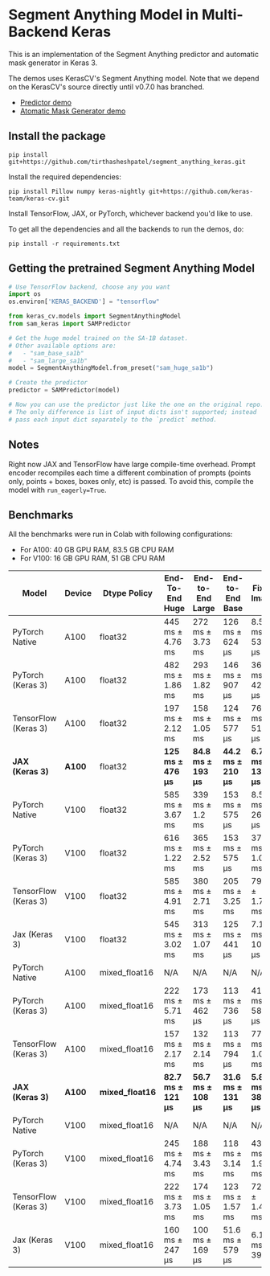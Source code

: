 # Segment Anything Model in Multi-Backend Keras

This is an implementation of the Segment Anything predictor and automatic mask
generator in Keras 3.

The demos uses KerasCV's Segment Anything model. Note that we depend on the
KerasCV's source directly until v0.7.0 has branched.

- [Predictor demo](Segment_Anything_multi_backend_Keras_Demo.ipynb)
- [Atomatic Mask Generator demo](Segment_Anything_Automatic_Mask_Generator_Demo.ipynb)

## Install the package

```shell
pip install git+https://github.com/tirthasheshpatel/segment_anything_keras.git
```

Install the required dependencies:

```shell
pip install Pillow numpy keras-nightly git+https://github.com/keras-team/keras-cv.git
```

Install TensorFlow, JAX, or PyTorch, whichever backend you'd like to use.

To get all the dependencies and all the backends to run the demos, do:

```shell
pip install -r requirements.txt
```

## Getting the pretrained Segment Anything Model

```python
# Use TensorFlow backend, choose any you want
import os
os.environ['KERAS_BACKEND'] = "tensorflow"

from keras_cv.models import SegmentAnythingModel
from sam_keras import SAMPredictor

# Get the huge model trained on the SA-1B dataset.
# Other available options are:
#   - "sam_base_sa1b"
#   - "sam_large_sa1b"
model = SegmentAnythingModel.from_preset("sam_huge_sa1b")

# Create the predictor
predictor = SAMPredictor(model)

# Now you can use the predictor just like the one on the original repo.
# The only difference is list of input dicts isn't supported; instead
# pass each input dict separately to the `predict` method.
```

## Notes

Right now JAX and TensorFlow have large compile-time overhead. Prompt encoder
recompiles each time a different combination of prompts (points only,
points + boxes, boxes only, etc) is passed. To avoid this, compile the model
with `run_eagerly=True`.

## Benchmarks

All the benchmarks were run in Colab with following configurations:

- For A100: 40 GB GPU RAM, 83.5 GB CPU RAM
- For V100: 16 GB GPU RAM, 51 GB CPU RAM

| Model                 | Device   | Dtype Policy      | End-To-End Huge              | End-to-End Large              |  End-to-End Base              | Fixed Image              |
| --------------------- | -------- | ----------------- | ---------------------------- | ----------------------------- | ----------------------------- | ------------------------ |
| PyTorch Native        | A100     | float32           | 445 ms ± 4.76 ms             | 272 ms ± 3.73 ms              | 126 ms ± 624 µs               | 8.54 ms ± 53.2 µs        |
| PyTorch (Keras 3)     | A100     | float32           | 482 ms ± 1.86 ms             | 293 ms ± 1.82 ms              | 146 ms ± 907 µs               | 36.4 ms ± 424 µs         |
| TensorFlow (Keras 3)  | A100     | float32           | 197 ms ± 2.12 ms             | 158 ms ± 1.05 ms              | 124 ms ± 577 µs               | 76.1 ms ± 515 µs         |
| **JAX (Keras 3)**     | **A100** | float32           | **125 ms ± 476 µs**          | **84.8 ms ± 193 µs**          | **44.2 ms ± 210 µs**          | **6.78 ms ± 135 µs**     |
| PyTorch Native        | V100     | float32           | 585 ms ± 3.67 ms             | 339 ms ± 1.2 ms               | 153 ms ± 575 µs               | 8.54 ms ± 266 µs         |
| PyTorch (Keras 3)     | V100     | float32           | 616 ms ± 1.22 ms             | 365 ms ± 2.52 ms              | 153 ms ± 575 µs               | 37.6 ms ± 1.09 ms        |
| TensorFlow (Keras 3)  | V100     | float32           | 585 ms ± 4.91 ms             | 380 ms ± 2.71 ms              | 205 ms ± 3.25 ms              | 79 ms ± 1.72 ms          |
| Jax (Keras 3)         | V100     | float32           | 545 ms ± 3.02 ms             | 313 ms ± 1.07 ms              | 125 ms ± 441 µs               | 7.17 ms ± 101 µs         |
| PyTorch Native        | A100     | mixed_float16     | N/A                          | N/A                           | N/A                           | N/A                      |
| PyTorch (Keras 3)     | A100     | mixed_float16     | 222 ms ± 5.71 ms             | 173 ms ± 462 µs               | 113 ms ± 736 µs               | 41.4 ms ± 588 µs         |
| TensorFlow (Keras 3)  | A100     | mixed_float16     | 157 ms ± 2.17 ms             | 132 ms ± 2.14 ms              | 113 ms ± 794 µs               | 77.9 ms ± 1.04 ms        |
| **JAX (Keras 3)**     | **A100** | **mixed_float16** | **82.7 ms ± 121 µs**         | **56.7 ms ± 108 µs**          | **31.6 ms ± 131 µs**          | **5.86 ms ± 38.2 µs**    |
| PyTorch Native        | V100     | mixed_float16     | N/A                          | N/A                           | N/A                           | N/A                      |
| PyTorch (Keras 3)     | V100     | mixed_float16     | 245 ms ± 4.74 ms             | 188 ms ± 3.43 ms              | 118 ms ± 3.14 ms              | 43.7 ms ± 1.92 ms        |
| TensorFlow (Keras 3)  | V100     | mixed_float16     | 222 ms ± 3.73 ms             | 174 ms ± 1.05 ms              | 123 ms ± 1.57 ms              | 72 ms ± 1.48 ms          |
| Jax (Keras 3)         | V100     | mixed_float16     | 160 ms ± 247 µs              | 100 ms ± 169 µs               | 51.6 ms ± 579 µs              | 6.17 ms ± 39 µs          |

